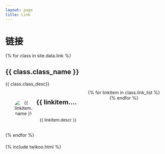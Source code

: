 ```yaml
---
layout: page
title: Link
---
```

<style type="text/css">
.flink {
  margin-bottom: 20px;
}
.flink .flink-list {
  overflow: auto;
  padding: 10px 10px 0;
  text-align: center;
}
.flink .flink-list > .flink-list-item {
  position: relative;
  float: left;
  overflow: hidden;
  margin: 15px 7px;
  width: calc(100% / 3 - 15px);
  height: 90px;
  border-radius: 8px;
  line-height: 17px;
  -webkit-transform: translateZ(0);
}
@media screen and (max-width: 1024px) {
  .flink .flink-list > .flink-list-item {
    width: calc(50% - 15px) !important;
  }
}
@media screen and (max-width: 600px) {
  .flink .flink-list > .flink-list-item {
    width: calc(100% - 15px) !important;
  }
}
.flink .flink-list > .flink-list-item:hover .flink-item-icon {
  margin-left: -10px;
  width: 0;
}
.flink .flink-list > .flink-list-item:before {
  position: absolute;
  top: 0;
  right: 0;
  bottom: 0;
  left: 0;
  z-index: -1;
  background: var(--theme-color);
  content: '';
  -webkit-transition: -webkit-transform 0.3s ease-out;
  -moz-transition: -moz-transform 0.3s ease-out;
  -o-transition: -o-transform 0.3s ease-out;
  -ms-transition: -ms-transform 0.3s ease-out;
  transition: transform 0.3s ease-out;
  -webkit-transform: scale(0);
  -moz-transform: scale(0);
  -o-transform: scale(0);
  -ms-transform: scale(0);
  transform: scale(0);
}
.flink .flink-list > .flink-list-item:hover:before,
.flink .flink-list > .flink-list-item:focus:before,
.flink .flink-list > .flink-list-item:active:before {
  -webkit-transform: scale(1);
  -moz-transform: scale(1);
  -o-transform: scale(1);
  -ms-transform: scale(1);
  transform: scale(1);
}
.flink .flink-list > .flink-list-item a {
  color: var(--text-color);
  text-decoration: none;
}
.flink .flink-list > .flink-list-item a .flink-item-icon {
  float: left;
  overflow: hidden;
  margin: 15px 10px;
  width: 60px;
  height: 60px;
  border-radius: 35px;
  -webkit-transition: width 0.3s ease-out;
  -moz-transition: width 0.3s ease-out;
  -o-transition: width 0.3s ease-out;
  -ms-transition: width 0.3s ease-out;
  transition: width 0.3s ease-out;
}
.flink .flink-list > .flink-list-item a .flink-item-icon img {
  width: 100%;
  height: 100%;
  -webkit-transition: filter 375ms ease-in 0.2s, -webkit-transform 0.3s;
  -moz-transition: filter 375ms ease-in 0.2s, -moz-transform 0.3s;
  -o-transition: filter 375ms ease-in 0.2s, -o-transform 0.3s;
  -ms-transition: filter 375ms ease-in 0.2s, -ms-transform 0.3s;
  transition: filter 375ms ease-in 0.2s, transform 0.3s;
  object-fit: cover;
}
.flink .flink-list > .flink-list-item a .img-alt {
  display: none;
}
.flink .flink-item-name {
  padding: 16px 10px 0 0;
  height: 40px;
  font-weight: bold;
  font-size: 1.43em;
  overflow: hidden;
  -o-text-overflow: ellipsis;
  text-overflow: ellipsis;
  white-space: nowrap;
}
.flink .flink-item-desc {
  padding: 16px 10px 16px 0;
  height: 50px;
  font-size: 0.93em;
  overflow: hidden;
  -o-text-overflow: ellipsis;
  text-overflow: ellipsis;
  white-space: nowrap;
}
.flink .flink-name {
  margin-bottom: 5px;
  font-weight: bold;
  font-size: 1.5em;
}
</style>

<h1 class="post-title">链接</h1>
<div class="flink">
{% for class in site.data.link %}
  <h2>{{ class.class_name }}</h2>
  <div class="flink-desc">{{ class.class_desc}}</div>
  
  <div class="flink-list">
  {% for linkitem in class.link_list %}
    <div class="flink-list-item">
      <a href="{{ linkitem.link }}" title="{{ linkitem.name }}" target="_blank">
        <div class="flink-item-icon"><img class="no-lightbox entered loaded" src="{{ linkitem.avatar }}" data-lazy-src="{{ linkitem.avatar }}" onerror="this.onerror=null;this.src='https://ucarecdn.com/921541ad-1874-42cf-862d-effec4798464/404.webp'" alt="{{ linkitem.name }}" data-ll-status="loaded"></div>
        <div class="flink-item-name">{{ linkitem.name }}</div>
        <div class="flink-item-desc" title=" {{ linkitem.descr }} ">{{ linkitem.descr }}</div>
      </a>
    </div>
  {% endfor %}
  </div>

{% endfor %}
</div>

{% include twikoo.html %}